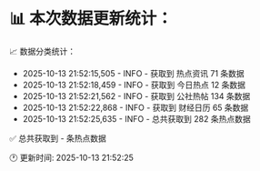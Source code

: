 📊 本次数据更新统计：
==========================

📈 数据分类统计：
- 2025-10-13 21:52:15,505 - INFO - 获取到 热点资讯 71 条数据
- 2025-10-13 21:52:18,459 - INFO - 获取到 今日热点 12 条数据
- 2025-10-13 21:52:21,562 - INFO - 获取到 公社热帖 134 条数据
- 2025-10-13 21:52:22,868 - INFO - 获取到 财经日历 65 条数据
- 2025-10-13 21:52:25,635 - INFO - 总共获取到 282 条热点数据

✅ 总共获取到 - 条热点数据

🕐 更新时间: 2025-10-13 21:52:25
